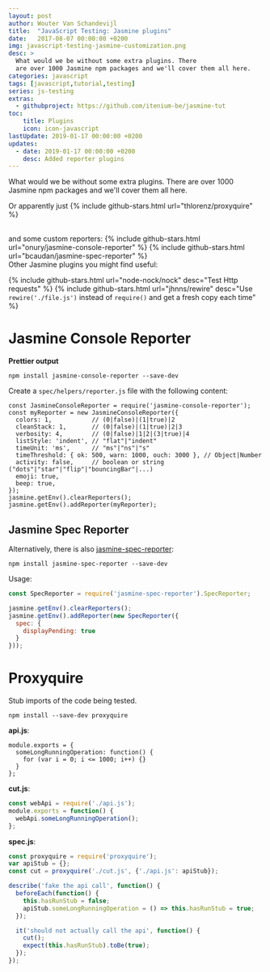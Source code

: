 ```yaml
---
layout: post
author: Wouter Van Schandevijl
title:  "JavaScript Testing: Jasmine plugins"
date:   2017-08-07 00:00:00 +0200
img: javascript-testing-jasmine-customization.png
desc: >
  What would we be without some extra plugins. There
  are over 1000 Jasmine npm packages and we'll cover them all here.
categories: javascript
tags: [javascript,tutorial,testing]
series: js-testing
extras:
  - githubproject: https://github.com/itenium-be/jasmine-tut
toc:
    title: Plugins
    icon: icon-javascript
lastUpdate: 2019-01-17 00:00:00 +0200
updates:
  - date: 2019-01-17 00:00:00 +0200
    desc: Added reporter plugins
---
```


What would we be without some extra plugins. There
are over 1000 Jasmine npm packages and we'll cover them all here.


<!--more-->



Or apparently just
{% include github-stars.html url="thlorenz/proxyquire" %}

<br>
and some custom reporters:  
{% include github-stars.html url="onury/jasmine-console-reporter" %}
{% include github-stars.html url="bcaudan/jasmine-spec-reporter" %}

<br>
Other Jasmine plugins you might find useful:

{% include github-stars.html url="node-nock/nock" desc="Test Http requests" %}
{% include github-stars.html url="jhnns/rewire" desc="Use `rewire('./file.js')` instead of `require()` and get a fresh copy each time" %}


# Jasmine Console Reporter

**Prettier output**
```
npm install jasmine-console-reporter --save-dev
```

Create a `spec/helpers/reporter.js` file with the following content:
```
const JasmineConsoleReporter = require('jasmine-console-reporter');
const myReporter = new JasmineConsoleReporter({
  colors: 1,           // (0|false)|(1|true)|2
  cleanStack: 1,       // (0|false)|(1|true)|2|3
  verbosity: 4,        // (0|false)|1|2|(3|true)|4
  listStyle: 'indent', // "flat"|"indent"
  timeUnit: 'ms',      // "ms"|"ns"|"s"
  timeThreshold: { ok: 500, warn: 1000, ouch: 3000 }, // Object|Number
  activity: false,     // boolean or string ("dots"|"star"|"flip"|"bouncingBar"|...)
  emoji: true,
  beep: true,
});
jasmine.getEnv().clearReporters();
jasmine.getEnv().addReporter(myReporter);
```

## Jasmine Spec Reporter

Alternatively, there is also [jasmine-spec-reporter][jasmine-spec-reporter]:  
```
npm install jasmine-spec-reporter --save-dev
```

Usage:  
```js
const SpecReporter = require('jasmine-spec-reporter').SpecReporter;

jasmine.getEnv().clearReporters();
jasmine.getEnv().addReporter(new SpecReporter({
  spec: {
    displayPending: true
  }
}));
```

# Proxyquire

Stub imports of the code being tested.

```
npm install --save-dev proxyquire
```

**api.js**:
```
module.exports = {
  someLongRunningOperation: function() {
    for (var i = 0; i <= 1000; i++) {}
  }
};
```

**cut.js**:
```js
const webApi = require('./api.js');
module.exports = function() {
  webApi.someLongRunningOperation();
};
```

**spec.js**:
```js
const proxyquire = require('proxyquire');
var apiStub = {};
const cut = proxyquire('./cut.js', {'./api.js': apiStub});

describe('fake the api call', function() {
  beforeEach(function() {
    this.hasRunStub = false;
    apiStub.someLongRunningOperation = () => this.hasRunStub = true;
  });

  it('should not actually call the api', function() {
    cut();
    expect(this.hasRunStub).toBe(true);
  });
});
```

[jasmine-spec-reporter]: https://github.com/bcaudan/jasmine-spec-reporter
